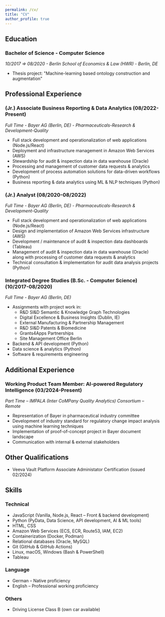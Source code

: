 ```yaml
---
permalink: /cv/
title: "CV"
author_profile: true
---
```

## Education
### Bachelor of Science - Computer Science
*10/2017 => 08/2020 - Berlin School of Economics & Law (HWR) - Berlin, DE*
- Thesis project: "Machine-learning based ontology construction and augmentation"

## Professional Experience
### (Jr.) Associate Business Reporting & Data Analytics (08/2022-Present)
*Full Time - Bayer AG (Berlin, DE) - Pharmaceuticals-Research & Development-Quality*
- Full stack development and operationalization of web applications (Node.js/React)
- Deployment and infrastructure management in Amazon Web Services (AWS)
- Stewardship for audit & inspection data in data warehouse (Oracle)
- Processing and management of customer data requests & analytics
- Development of process automation solutions for data-driven workflows (Python)
- Business reporting & data analytics using ML & NLP techniques (Python)

### (Jr.) Analyst (08/2020-08/2022)
*Full Time - Bayer AG (Berlin, DE) - Pharmaceuticals-Research & Development-Quality*
- Full stack development and operationalization of web applications (Node.js/React)
- Design and implementation of Amazon Web Services infrastructure (AWS)
- Development / maintenance of audit & inspection data dashboards (Tableau)
- Management of audit & inspection data in data warehouse (Oracle) along with processing of customer data requests & analytics
- Technical consultation & implementation for audit data analysis projects (Python)

### Integrated Degree Studies (B.Sc. - Computer Science) (10/2017-08/2020)
*Full Time - Bayer AG (Berlin, DE)*
- Assignments with project work in: 
    * R&D SI&D Semantic & Knowledge Graph Technologies
    * Digital Excellence & Business Insights (Dublin, IE)
    * External Manufacturing & Partnership Management
    * R&D SI&D Patents & Biomedicine
    * Grants4Apps Partnerships
    * Site Management Office Berlin
- Backend & API development (Python)
- Data science & analytics (Python)
- Software & requirements engineering

## Additional Experience
### Working Product Team Member: AI-powered Regulatory Intelligence (03/2024-Present)
*Part Time – IMPALA (Inter CoMPany Quality Analytics) Consortium – Remote*
- Representation of Bayer in pharmaceutical industry committee
- Development of industry standard for regulatory change impact analysis using machine learning techniques
- Implementation of proof-of-concept project in Bayer document landscape
- Communication with internal & external stakeholders

## Other Qualifications
- Veeva Vault Platform Associate Administator Certification (issued 02/2024)

## Skills
### Technical
- JavaScript (Vanilla, Node.js, React – Front & backend development)
- Python (PyData, Data Science, API development, AI & ML tools)
- HTML, CSS
- Amazon Web Services (ECS, ECR, Route53, IAM, EC2)
- Containerization (Docker, Podman)
- Relational databases (Oracle, MySQL)
- Git (GitHub & GitHub Actions)
- Linux, macOS, Windows (Bash & PowerShell)
- Tableau
### Language
- German – Native proficiency
- English – Professional working proficiency
### Others
- Driving License Class B (own car available)

